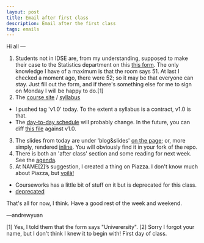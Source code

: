```yaml
---
layout: post
title: Email after first class
description: Email after the first class
tags: emails
---
```

Hi all &mdash; 

1. Students not in IDSE are, from my understanding, supposed to make their case to the Statistics department on this [this form](https://docs.google.com/spreadsheet/viewform?formkey=dG1NLUI4emRtVHNxUHpETktlc095VXc6MA). The only knowledge I have of a maximum is that the room says 51. At last I checked a moment ago, there were 52; so it may be that everyone can stay. Just fill out the form, and if there&#39;s something else for me to sign on Monday I will be happy to do.[1]
2. The [course site](http://andrewyuan.github.io/edav/) / [syllabus](http://andrewyuan.github.io/edav/intro.html)
  - I pushed tag &#39;v1.0&#39; today. To the extent a syllabus is a contract, v1.0 is that.
  - The [day-to-day schedule](http://andrewyuan.github.io/edav/agenda.html) will probably change. In the future, you can diff [this file](https://github.com/andrewyuan/edav/blob/gh-pages/_data/agenda.yaml) against v1.0. 
3. The slides from today are under &#39;blog&amp;slides&#39; [on the page](http://andrewyuan.github.io/edav/2012/01/22/intro/); or, more simply, rendered [inline]( https://github.com/andrewyuan/edav/blob/gh-pages/_posts/2012-01-22-intro.md). You will obviously find it in your fork of the repo. 
4. There is both an &#39;after class&#39; section and some reading for next week. See the [agenda](http://andrewyuan.github.io/edav/agenda.html). 
5. At NAME[2]&rsquo;s suggestion, I created a thing on Piazza. I don&#39;t know much about Piazza, but [voil&agrave;!](https://piazza.com/columbia/spring2014/statw4701/home)
  - Courseworks has a little bit of stuff on it but is deprecated for this class.
  - [deprecated](http://en.wikipedia.org/wiki/Deprecation)


That's all for now, I think. Have a good rest of the week and weekend.

&mdash;andrewyuan

[1] Yes, I told them that the form says "Univerersity".
[2] Sorry I forgot your name, but I don&#39;t think I knew it to begin with! First day of class.
